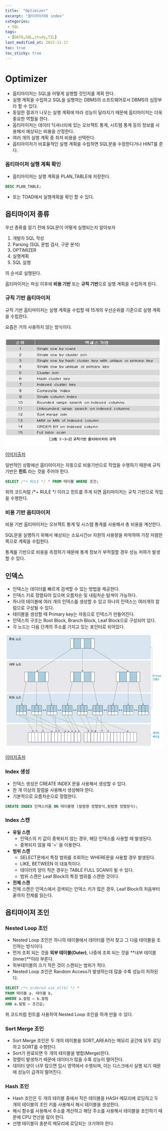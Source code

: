 ```yaml
---
title:  "Optimizer"
excerpt: "옵티마이저와 index"
categories:
 - SQL
tags:
 - [DATA,SQL,study,TIL]
last_modified_at: 2021-11-17
toc: true
toc_sticky: true
---
```


# Optimizer



- 옵티마이저는 SQL을 어떻게 실행할 것인지를 계획 한다. 
- 실행 계획을 수립하고 SQL을 실행하는 DBMS의 소프트웨어로서 DBMS의 심장부라 할 수 있다.
- 동일한 결과가 나오는 실행 계획에 따라 성능이 달라지기 때문에 옵티마이저는 더욱 중요한 역할을 한다.
- 옵티마이저는 데이터 딕셔너리에 있는 오브젝트 통계, 시트템 통계 등의 정보를 사용해서 예상되는 비용을 산정한다.
- 여러 개의 실행 계획 중 최저 비용을 선택한다.
- 옵티마이저가 비효율적인 실행 계획을 수립하면 SQL문을 수정한다거나 HINT를 준다.





### 옵티마이저 실행 계획 확인



- 옵티마이저는 실행 계획을 PLAN_TABLE에 저장한다.



``` sql
DESC PLAN_TABLE;
```



- 또는 TOAD에서  실행계획을 확인 할 수 있다.



## 옵티마이저 종류



우선 종류를 알기 전에 SQL문이 어떻게 실행되는지 알아보자



1. 개발자 SQL 작성
2. Parsing (SQL 문법 검사, 구문 분석)
3. OPTIMIZER
4. 실행계획
5. SQL 실행



의 순서로 실행된다.

옵티마이저는 파싱 이후에 **비용 기반** 또는 **규칙 기반**으로 실행 계획을 수립하게 된다.



### 규칙 기반 옵티마이저



규칙 기반 옵티마이저는 실행 계획을 수립할 때 15개의 우선순위를 기준으로 실행 계획을 수립한다.

요즘은 거의 사용하지 않는 방식이다.



![옵티마이저우선순위](\assets\images\옵티마이저우선순위.jpg)

[이미지출처](https://cornswrold.tistory.com/81)



일반적인 상황에선 옵티마이저는 자동으로 비용기반으로 작업을 수행하기 때문에 규칙기반은 **힌트** 라는 것을 주어야 한다.



```sql
SELECT /*+ RULE */ * FROM 테이블 WHERE 조건;
```



위의 코드처럼 /*+ RULE */ 이라고 힌트를 주게 되면 옵티마이저는 규칙 기반으로 작업을 수행한다.





### 비용 기반 옵티마이저



비용 기반 옵티마이저는 오브젝트 통계 및 시스템 통계를 사용해서 총 비용을 계산한다.

SQL문을 실행하기 위해서 예상되는 소요시간or 자원의 사용량을 파악하여 가장 저렴한 쪽으로 계획을 수립한다.

통계를 기반으로 비용을 측정하기 때문에 통계 정보가 부적절할 경우 성능 저하가 발생할 수 있다.



## 인덱스



- 인덱스는 데이터를 빠르게 검색할 수 있는 방법을 제공한다.
- 인덱스 키로 정렬되어 있으며 오름차순 및 내림차순 탐색이 가능하다.
- 하나의 테이블에 여러 개의 인덱스를 생성할 수 있고 하나의 인덱스는 여러개의 칼럼으로 구성될 수 있다.
- 테이블을 생성할 때 Primary key는 자동으로 인덱스가 만들어진다.
- 인덱스의 구조는 Root Block, Branch Block, Leaf Block으로 구성되어 있다.
- 각 노드는 다음 단계의 주소를 가지고 있는 포인터로 되어있다.



![B트리](\assets\images\B트리.png)

[이미지출처](https://velog.io/@mu1616/%EB%8D%B0%EC%9D%B4%ED%84%B0%EB%B2%A0%EC%9D%B4%EC%8A%A4-%EC%9D%B8%EB%8D%B1%EC%8A%A4-Index)



### Index 생성



- 인덱스 생성은 CREATE INDEX 문을 사용해서 생성할 수 있다.
- 한 개 이상의 칼럼을 사용해서 생성해야 한다.
- 기본적으로 오름차순으로 정렬한다.



```sql
CREATE INDEX 인덱스이름 ON 테이블명 (칼럼명 정렬방식,칼럼명 정렬방식);
```



### Index 스캔



- **유일 스캔**
  - 인덱스의 키 값이 중복되지 않는 경우, 해당 인덱스를 사용할 때 발생된다.
  - 중복되지 않을 때 '=' 을 이용한다.
- **범위 스캔**
  - SELECT문에서 특정 범위를 조회하는 WHERE문을 사용할 경우 발생된다.
  - LIKE, BETWEEN 이 대표적이다.
  - 데이터의 양이 적은 경우는 TABLE FULL SCAN이 될 수 있다.
  - 범위 스캔은 Leaf Block의 특정 범위를 스캔한 것이다.
-  **전체 스캔**
  - 전체 스캔은 인덱스에서 검색되는 인덱스 키가 많은 경우, Leaf Block의 처음부터 끝까지 전체를 읽는다.





## 옵티마이저 조인



### Nested Loop 조인



- Nested Loop 조인은 하나의 테이블에서 데이터를 먼저 찾고 그 다음 테이블을 조인하는 방식이다.
- 먼저 조회 되는 것을 **외부 테이블(Outer)**, 나중에 조회 되는 것을 **내부 테이블(Inner)**이라 부른다.
- 외부테이블의 크기 작은 것이 스캔되는 범위가 적다.
- Nested Loop 조인은 Random Access가 발생하는데 많을 수록 성능이 저하된다.



```sql
SELECT /*+ ordered use_nl(b) */ *
FROM 테이블 a. 테이블 b,
WHERE a.칼럼 = b.칼럼
AND a.칼럼 = 조건값;
```



위 코드처럼 힌트를 사용하여 Nested Loop 조인을 하게 만들 수 있다.



### Sort Merge 조인



- Sort Merge 조인은 두 개의 테이블을 SORT_AREA라는 메모리 공간에 모두 로딩하고 SORT를 수행한다.
- Sort가 완료되면 두 개의 테이블을 병합(Merge)한다.
- 정렬이 발생하기 때문에 데이터가 많을 수록 성능이 떨어진다.
- 데이터 양이 너무 많으면 임시 영역에서 수행되며, 이는 디스크에서 실행 되기 때문에 성능이 급격히 떨어진다.





### Hash 조인



- Hash 조인은 두 개의 테이블 중에서 작은 테이블을 HASH 메모리에 로딩하고 두 개의 테이블의 조인 키를 사용해서 해시 테이블을 생성한다.
- 해시 함수를 사용해서 주소를 계산하고 해당 주소를 사용해서 테이블을 조인하기 때문에 CPU 연산을 많이 한다.
- 선행 테이블이 충분히 메모리에 로딩되는 크기여야 한다.







